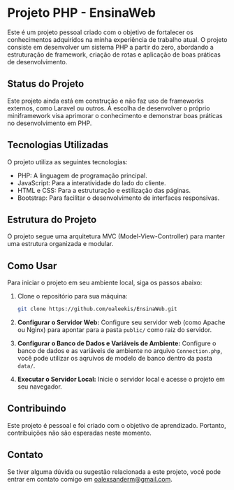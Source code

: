 # Projeto PHP - EnsinaWeb

Este é um projeto pessoal criado com o objetivo de fortalecer os conhecimentos adquiridos na minha experiência de trabalho atual. O projeto consiste em desenvolver um sistema PHP a partir do zero, abordando a estruturação de framework, criação de rotas e aplicação de boas práticas de desenvolvimento.

## Status do Projeto

Este projeto ainda está em construção e não faz uso de frameworks externos, como Laravel ou outros. A escolha de desenvolver o próprio miniframework visa aprimorar o conhecimento e demonstrar boas práticas no desenvolvimento em PHP.

## Tecnologias Utilizadas

O projeto utiliza as seguintes tecnologias:

- PHP: A linguagem de programação principal.
- JavaScript: Para a interatividade do lado do cliente.
- HTML e CSS: Para a estruturação e estilização das páginas.
- Bootstrap: Para facilitar o desenvolvimento de interfaces responsivas.

## Estrutura do Projeto

O projeto segue uma arquitetura MVC (Model-View-Controller) para manter uma estrutura organizada e modular. 

## Como Usar

Para iniciar o projeto em seu ambiente local, siga os passos abaixo:

1. Clone o repositório para sua máquina:

   ```bash
   git clone https://github.com/oaleekis/EnsinaWeb.git

2. **Configurar o Servidor Web:** Configure seu servidor web (como Apache ou Nginx) para apontar para a pasta `public/` como raiz do servidor.

3. **Configurar o Banco de Dados e Variáveis de Ambiente:** Configure o banco de dados e as variáveis de ambiente no arquivo `Connection.php`, você pode utilizar os aqruivos de modelo de banco dentro da pasta `data/`.

4. **Executar o Servidor Local:** Inicie o servidor local e acesse o projeto em seu navegador.

## Contribuindo

Este projeto é pessoal e foi criado com o objetivo de aprendizado. Portanto, contribuições não são esperadas neste momento.

## Contato

Se tiver alguma dúvida ou sugestão relacionada a este projeto, você pode entrar em contato comigo em [oalexsanderm@gmail.com](mailto:oalexsanderm@gmail.com).
